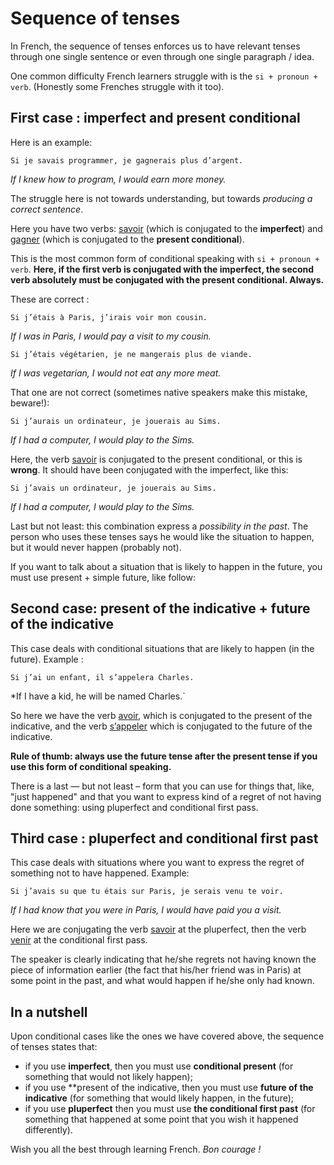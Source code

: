 # Sequence of tenses

In French, the sequence of tenses enforces us to have relevant tenses through
one single sentence or even through one single paragraph / idea.

One common difficulty French learners struggle with is the `si + pronoun + verb`.
(Honestly some Frenches struggle with it too).

## First case : imperfect and present conditional

Here is an example:

`Si je savais programmer, je gagnerais plus d’argent.`

*If I knew how to program, I would earn more money.*

The struggle here is not towards understanding, but towards *producing a correct sentence*.

Here you have two verbs: [savoir](https://la-conjugaison.nouvelobs.com/du/verbe/savoir.php)
(which is conjugated to the **imperfect**) and [gagner](https://la-conjugaison.nouvelobs.com/du/verbe/gagner.php)
(which is conjugated to the **present conditional**).

This is the most common form of conditional speaking with `si + pronoun + verb`.
**Here, if the first verb is conjugated with the imperfect, the second verb absolutely must be conjugated with the present conditional. Always.**

These are correct :

`Si j’étais à Paris, j’irais voir mon cousin.`

*If I was in Paris, I would pay a visit to my cousin.*

`Si j’étais végétarien, je ne mangerais plus de viande.`

*If I was vegetarian, I would not eat any more meat.*

That one are not correct (sometimes native speakers make this mistake, beware!):

`Si j’aurais un ordinateur, je jouerais au Sims.`

*If I had a computer, I would play to the Sims.*

Here, the verb [savoir](https://la-conjugaison.nouvelobs.com/du/verbe/savoir.php) is conjugated to the present conditional, or this is **wrong**. It should have
been conjugated with the imperfect, like this:

`Si j’avais un ordinateur, je jouerais au Sims.`

*If I had a computer, I would play to the Sims.*

Last but not least: this combination express a *possibility in the past*. The person who uses these tenses says he would like the situation to happen, but it would never happen (probably not).

If you want to talk about a situation that is likely to happen in the future, you must use present + simple future, like follow:

## Second case: present of the indicative + future of the indicative

This case deals with conditional situations that are likely to happen (in the future). Example :

`Si j’ai un enfant, il s’appelera Charles.`

*If I have a kid, he will be named Charles.`

So here we have the verb [avoir](https://la-conjugaison.nouvelobs.com/du/verbe/avoir.php), which is conjugated to the present of the indicative, and the
verb [s’appeler](https://la-conjugaison.nouvelobs.com/du/verbe/s_appeler.php) which is conjugated to the future of the indicative.


**Rule of thumb: always use the future tense after the present tense if you use this form of conditional speaking.**

There is a last — but not least – form that you can use for things that, like, "just happened" and that you want to express kind of a regret of not having done something: using pluperfect and conditional first pass.

## Third case : pluperfect and conditional first past

This case deals with situations where you want to express the regret of something not to have happened. Example:

`Si j’avais su que tu étais sur Paris, je serais venu te voir.`

*If I had know that you were in Paris, I would have paid you a visit.*

Here we are conjugating the verb [savoir](https://la-conjugaison.nouvelobs.com/du/verbe/savoir.php) at the pluperfect, then the verb [venir](https://la-conjugaison.nouvelobs.com/du/verbe/venir.php) at the conditional first pass.

The speaker is clearly indicating that he/she regrets not having known the piece of information earlier (the fact that his/her friend was in Paris) at some point in the past, and what would happen if he/she only had known.

## In a nutshell

Upon conditional cases like the ones we have covered above, the sequence of tenses states that:

  * if you use **imperfect**, then you must use **conditional present** (for something that would not likely happen);
  * if you use **present of the indicative, then you must use **future of the indicative** (for something that would likely happen, in the future);
  * if you use **pluperfect** then you must use **the conditional first past** (for something that happened at some point that you wish it happened differently).

Wish you all the best through learning French. *Bon courage !*
